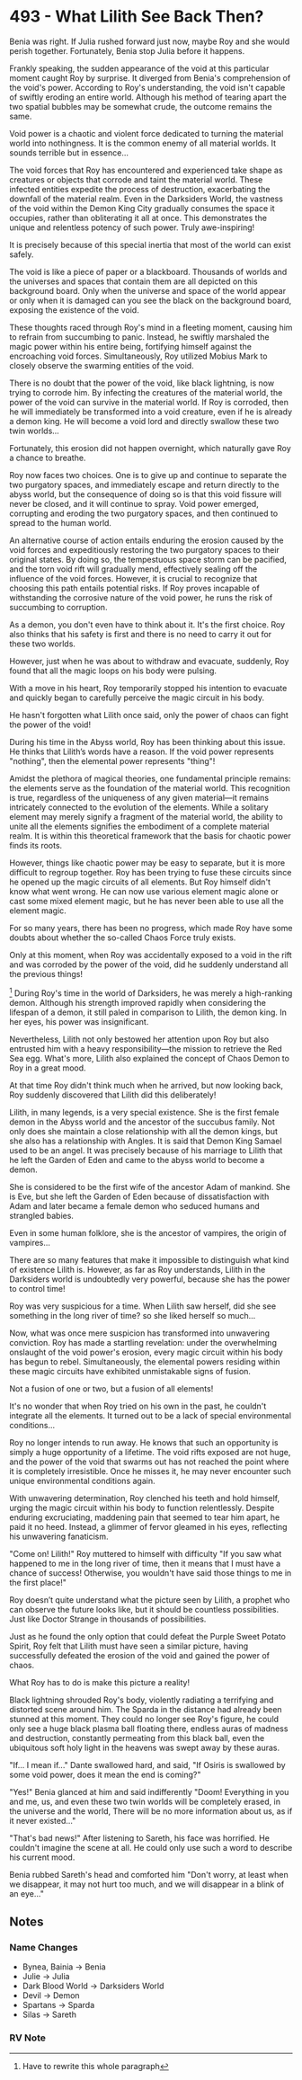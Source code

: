 # 493 - What Lilith See Back Then?

Benia was right. If Julia rushed forward just now, maybe Roy and she would perish together. Fortunately, Benia stop Julia before it happens.

Frankly speaking, the sudden appearance of the void at this particular moment caught Roy by surprise. It diverged from Benia's comprehension of the void's power. According to Roy's understanding, the void isn't capable of swiftly eroding an entire world. Although his method of tearing apart the two spatial bubbles may be somewhat crude, the outcome remains the same.

Void power is a chaotic and violent force dedicated to turning the material world into nothingness. It is the common enemy of all material worlds. It sounds terrible but in essence...

The void forces that Roy has encountered and experienced take shape as creatures or objects that corrode and taint the material world. These infected entities expedite the process of destruction, exacerbating the downfall of the material realm. Even in the Darksiders World, the vastness of the void within the Demon King City gradually consumes the space it occupies, rather than obliterating it all at once. This demonstrates the unique and relentless potency of such power. Truly awe-inspiring!

It is precisely because of this special inertia that most of the world can exist safely.

The void is like a piece of paper or a blackboard. Thousands of worlds and the universes and spaces that contain them are all depicted on this background board. Only when the universe and space of the world appear or only when it is damaged can you see the black on the background board, exposing the existence of the void.

These thoughts raced through Roy's mind in a fleeting moment, causing him to refrain from succumbing to panic. Instead, he swiftly marshaled the magic power within his entire being, fortifying himself against the encroaching void forces. Simultaneously, Roy utilized Mobius Mark to closely observe the swarming entities of the void.

There is no doubt that the power of the void, like black lightning, is now trying to corrode him. By infecting the creatures of the material world, the power of the void can survive in the material world. If Roy is corroded, then he will immediately be transformed into a void creature, even if he is already a demon king. He will become a void lord and directly swallow these two twin worlds...

Fortunately, this erosion did not happen overnight, which naturally gave Roy a chance to breathe.

Roy now faces two choices. One is to give up and continue to separate the two purgatory spaces, and immediately escape and return directly to the abyss world, but the consequence of doing so is that this void fissure will never be closed, and it will continue to spray. Void power emerged, corrupting and eroding the two purgatory spaces, and then continued to spread to the human world.

An alternative course of action entails enduring the erosion caused by the void forces and expeditiously restoring the two purgatory spaces to their original states. By doing so, the tempestuous space storm can be pacified, and the torn void rift will gradually mend, effectively sealing off the influence of the void forces. However, it is crucial to recognize that choosing this path entails potential risks. If Roy proves incapable of withstanding the corrosive nature of the void power, he runs the risk of succumbing to corruption.

As a demon, you don't even have to think about it. It's the first choice. Roy also thinks that his safety is first and there is no need to carry it out for these two worlds.

However, just when he was about to withdraw and evacuate, suddenly, Roy found that all the magic loops on his body were pulsing.

With a move in his heart, Roy temporarily stopped his intention to evacuate and quickly began to carefully perceive the magic circuit in his body.

He hasn't forgotten what Lilith once said, only the power of chaos can fight the power of the void!

During his time in the Abyss world, Roy has been thinking about this issue. He thinks that Lilith’s words have a reason. If the void power represents "nothing", then the elemental power represents "thing"!

Amidst the plethora of magical theories, one fundamental principle remains: the elements serve as the foundation of the material world. This recognition is true, regardless of the uniqueness of any given material—it remains intricately connected to the evolution of the elements. While a solitary element may merely signify a fragment of the material world, the ability to unite all the elements signifies the embodiment of a complete material realm. It is within this theoretical framework that the basis for chaotic power finds its roots.

However, things like chaotic power may be easy to separate, but it is more difficult to regroup together. Roy has been trying to fuse these circuits since he opened up the magic circuits of all elements. But Roy himself didn't know what went wrong. He can now use various element magic alone or cast some mixed element magic, but he has never been able to use all the element magic.

For so many years, there has been no progress, which made Roy have some doubts about whether the so-called Chaos Force truly exists.

Only at this moment, when Roy was accidentally exposed to a void in the rift and was corroded by the power of the void, did he suddenly understand all the previous things!

[^1] During Roy's time in the world of Darksiders, he was merely a high-ranking demon. Although his strength improved rapidly when considering the lifespan of a demon, it still paled in comparison to Lilith, the demon king. In her eyes, his power was insignificant.

Nevertheless, Lilith not only bestowed her attention upon Roy but also entrusted him with a heavy responsibility—the mission to retrieve the Red Sea egg. What's more, Lilith also explained the concept of Chaos Demon to Roy in a great mood.

At that time Roy didn't think much when he arrived, but now looking back, Roy suddenly discovered that Lilith did this deliberately!

Lilith, in many legends, is a very special existence. She is the first female demon in the Abyss world and the ancestor of the succubus family. Not only does she maintain a close relationship with all the demon kings, but she also has a relationship with Angles. It is said that Demon King Samael used to be an angel. It was precisely because of his marriage to Lilith that he left the Garden of Eden and came to the abyss world to become a demon.

She is considered to be the first wife of the ancestor Adam of mankind. She is Eve, but she left the Garden of Eden because of dissatisfaction with Adam and later became a female demon who seduced humans and strangled babies.

Even in some human folklore, she is the ancestor of vampires, the origin of vampires...

There are so many features that make it impossible to distinguish what kind of existence Lilith is. However, as far as Roy understands, Lilith in the Darksiders world is undoubtedly very powerful, because she has the power to control time!

Roy was very suspicious for a time. When Lilith saw herself, did she see something in the long river of time? so she liked herself so much...

Now, what was once mere suspicion has transformed into unwavering conviction. Roy has made a startling revelation: under the overwhelming onslaught of the void power's erosion, every magic circuit within his body has begun to rebel. Simultaneously, the elemental powers residing within these magic circuits have exhibited unmistakable signs of fusion.

Not a fusion of one or two, but a fusion of all elements!

It's no wonder that when Roy tried on his own in the past, he couldn't integrate all the elements. It turned out to be a lack of special environmental conditions...

Roy no longer intends to run away. He knows that such an opportunity is simply a huge opportunity of a lifetime. The void rifts exposed are not huge, and the power of the void that swarms out has not reached the point where it is completely irresistible. Once he misses it, he may never encounter such unique environmental conditions again.

With unwavering determination, Roy clenched his teeth and hold himself, urging the magic circuit within his body to function relentlessly. Despite enduring excruciating, maddening pain that seemed to tear him apart, he paid it no heed. Instead, a glimmer of fervor gleamed in his eyes, reflecting his unwavering fanaticism.

"Come on! Lilith!" Roy muttered to himself with difficulty "If you saw what happened to me in the long river of time, then it means that I must have a chance of success! Otherwise, you wouldn't have said those things to me in the first place!"

Roy doesn’t quite understand what the picture seen by Lilith, a prophet who can observe the future looks like, but it should be countless possibilities. Just like Doctor Strange in thousands of possibilities.

Just as he found the only option that could defeat the Purple Sweet Potato Spirit, Roy felt that Lilith must have seen a similar picture, having successfully defeated the erosion of the void and gained the power of chaos.

What Roy has to do is make this picture a reality!

Black lightning shrouded Roy's body, violently radiating a terrifying and distorted scene around him. The Sparda in the distance had already been stunned at this moment. They could no longer see Roy's figure, he could only see a huge black plasma ball floating there, endless auras of madness and destruction, constantly permeating from this black ball, even the ubiquitous soft holy light in the heavens was swept away by these auras.

"If... I mean if..." Dante swallowed hard, and said, "If Osiris is swallowed by some void power, does it mean the end is coming?"

"Yes!" Benia glanced at him and said indifferently "Doom! Everything in you and me, us, and even these two twin worlds will be completely erased, in the universe and the world, There will be no more information about us, as if it never existed..."

"That's bad news!" After listening to Sareth, his face was horrified. He couldn't imagine the scene at all. He could only use such a word to describe his current mood.

Benia rubbed Sareth's head and comforted him "Don't worry, at least when we disappear, it may not hurt too much, and we will disappear in a blink of an eye..."

## Notes

### Name Changes

- Bynea, Bainia -> Benia
- Julie -> Julia
- Dark Blood World -> Darksiders World
- Devil -> Demon
- Spartans -> Sparda
- Silas -> Sareth

### RV Note

[^1]: Have to rewrite this whole paragraph
